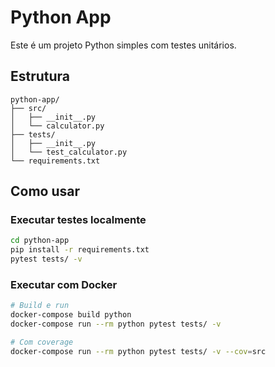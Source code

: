# Python App

Este é um projeto Python simples com testes unitários.

## Estrutura
```
python-app/
├── src/
│   ├── __init__.py
│   └── calculator.py
├── tests/
│   ├── __init__.py
│   └── test_calculator.py
└── requirements.txt
```

## Como usar

### Executar testes localmente
```bash
cd python-app
pip install -r requirements.txt
pytest tests/ -v
```

### Executar com Docker
```bash
# Build e run
docker-compose build python
docker-compose run --rm python pytest tests/ -v

# Com coverage
docker-compose run --rm python pytest tests/ -v --cov=src
```